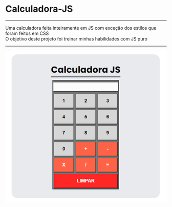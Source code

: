 # Calculadora-JS
***
 Uma calculadora feita inteiramente em JS com exceção dos estilos que foram feitos em CSS <br>
O objetivo deste projeto foi treinar minhas habilidades com JS puro
***
![preview](preview.png)

